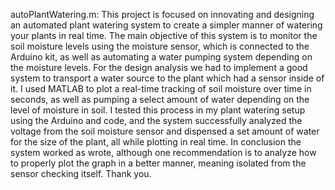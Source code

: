 autoPlantWatering.m: This project is focused on innovating and designing an automated plant watering
system to create a simpler manner of watering your plants in real time. The main objective of this
system is to monitor the soil moisture levels using the moisture sensor, which is connected to the
Arduino kit, as well as automating a water pumping system depending on the moisture levels. For
the design analysis we had to implement a good system to transport a water source to the plant
which had a sensor inside of it. I used MATLAB to plot a real-time tracking of soil moisture over time
in seconds, as well as pumping a select amount of water depending on the level of moisture in soil.
I tested this process in my plant watering setup using the Arduino and code, and the system
successfully analyzed the voltage from the soil moisture sensor and dispensed a set amount of
water for the size of the plant, all while plotting in real time. In conclusion the system worked as
wrote, although one recommendation is to analyze how to properly plot the graph in a better
manner, meaning isolated from the sensor checking itself. Thank you.


